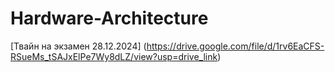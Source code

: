 # Hardware-Architecture
[Твайн на экзамен 28.12.2024] (https://drive.google.com/file/d/1rv6EaCFS-RSueMs_tSAJxElPe7Wy8dLZ/view?usp=drive_link)
